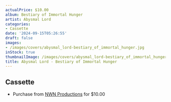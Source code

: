 ```yaml
---
actualPrice: $10.00
album: Bestiary of Immortal Hunger
artist: Abysmal Lord
categories:
- Cassette
date: '2024-09-15T05:26:55'
draft: false
images:
- /images/covers/abysmal_lord-bestiary_of_immortal_hunger.jpg
inStock: true
thumbnailImage: /images/covers/abysmal_lord-bestiary_of_immortal_hunger-thumb.jpg
title: Abysmal Lord - Bestiary of Immortal Hunger
---
```


## Cassette
* Purchase from [NWN Productions](http://shop.nwnprod.com/index.php?route=product/product&path=73&product_id=55782&sort=pd.name&order=ASC) for $10.00
